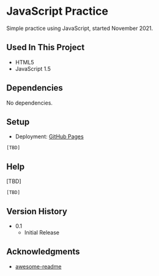 # JavaScript Practice

Simple practice using JavaScript, started November 2021.

## Used In This Project

- HTML5
- JavaScript 1.5

## Dependencies

No dependencies.

## Setup

* Deployment: [GitHub Pages](https://a-bikombe.github.io/javascript-practice/)

```
[TBD]
```

## Help

[TBD]
```
[TBD]
```

## Version History

* 0.1
    * Initial Release

## Acknowledgments

* [awesome-readme](https://github.com/matiassingers/awesome-readme)
